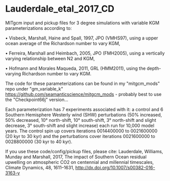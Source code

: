 # Lauderdale_etal_2017_CD

MITgcm input and pickup files for 3 degree simulations with variable KGM parameterizations according to:

• Visbeck, Marshall, Haine and Spall, 1997, JPO (VMHS97), using a upper ocean average of the Richardson number to vary KGM, 

• Ferreira, Marshall and Heimbach, 2005, JPO (FMH2005), using a vertically varying relationship between N2 and KGM,

• Hofmann and Morales Maqueda, 2011, GRL (HMM2011), using the depth-varying Richardson number to vary KGM.

The code for these parameterizations can be found in my "mitgcm_mods" repo under "gm_variable_k" https://github.com/seamanticscience/mitgcm_mods - probably best to use the "Checkpoint66j" version...

Each parameterization has 7 experiments associated with it: a control and 6 Southern Hemisphere Westerly wind (SHW) perturbations (50% increased, 50% decreased, 10° north-shift, 10° south-shift, 3° north-shift and slight decrease, 3° south-shift and slight increase) each run for 10,000 model years. The control spin up covers iterations 0014400000 to 0021600000 (20 kyr to 30 kyr) and the perturbations cover iterations 0021600000 to 0028800000 (30 kyr to 40 kyr).

If you use these code/config/pickup files, please cite:
Lauderdale, Williams, Munday and Marshall, 2017, The impact of Southern Ocean residual upwelling on atmospheric CO2 on centennial and millennial timescales, Climate Dynamics, 48, 1611–1631, http://dx.doi.org/10.1007/s00382-016-3163-y
